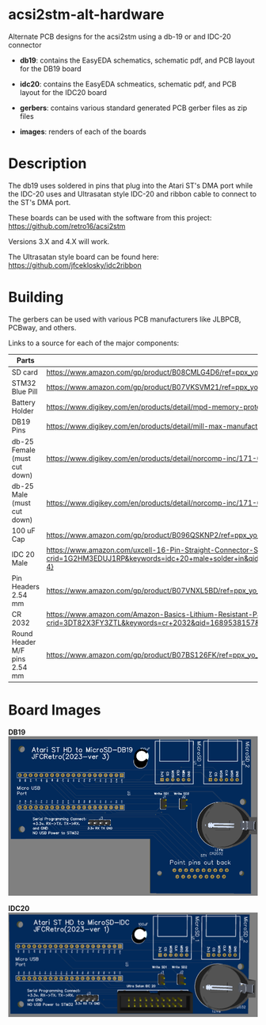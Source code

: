 # acsi2stm-alt-hardware
Alternate PCB designs for the acsi2stm using a db-19 or and IDC-20 connector

  - **db19**: contains the EasyEDA schematics, schematic pdf, and PCB layout for the DB19 board
  
  - **idc20**: contains the EasyEDA schmeatics, schematic pdf, and PCB layout for the IDC20 board
  
  - **gerbers**: contains various standard generated PCB gerber files as zip files

  - **images**: renders of each of the boards

# Description
The db19 uses soldered in pins that plug into the Atari ST's DMA port while the IDC-20 uses and Ultrasatan style IDC-20 and ribbon cable to connect to the ST's DMA port.  

These boards can be used with the software from this project:
  https://github.com/retro16/acsi2stm
  
Versions 3.X and 4.X will work.

The Ultrasatan style board can be found here:  https://github.com/jfceklosky/idc2ribbon

# Building
The gerbers can be used with various PCB manufacturers like JLBPCB, PCBway, and others.

Links to a source for each of the major components:

|Parts           | Source links |
|---------------|--------------------------------------------|
| SD card | https://www.amazon.com/gp/product/B08CMLG4D6/ref=ppx_yo_dt_b_asin_title_o01_s00?ie=UTF8&psc=1 |
| STM32 Blue Pill | https://www.amazon.com/gp/product/B07VKSVM21/ref=ppx_yo_dt_b_asin_title_o05_s00?ie=UTF8&psc=1 |
| Battery Holder | https://www.digikey.com/en/products/detail/mpd-memory-protection-devices/BS-7/389447 |
| DB19 Pins | https://www.digikey.com/en/products/detail/mill-max-manufacturing-corp/9103-0-00-80-00-00-08-0/7322902|
| db-25 Female (must cut down) | https://www.digikey.com/en/products/detail/norcomp-inc/171-025-213R001/858148 |
| db-25 Male (must cut down) | https://www.digikey.com/en/products/detail/norcomp-inc/171-025-113R001/858139 |
| 100 uF Cap | https://www.amazon.com/gp/product/B096QSKNP2/ref=ppx_yo_dt_b_asin_title_o01_s00?ie=UTF8&psc=1 |
| IDC 20 Male | https://www.amazon.com/uxcell-16-Pin-Straight-Connector-Sockets/dp/B010V43ACO/ref=sr_1_4?crid=1G2HM3EDUJ1RP&keywords=idc+20+male+solder+in&qid=1689535789&s=electronics&sprefix=idc+20+male+solder+in%2Celectronics%2C99&sr=1-4} |
| Pin Headers 2.54 mm | https://www.amazon.com/gp/product/B07VNXL5BD/ref=ppx_yo_dt_b_search_asin_title?ie=UTF8&psc=1 |
| CR 2032 | https://www.amazon.com/Amazon-Basics-Lithium-Resistant-Packaging/dp/B08J4QR18R/ref=sr_1_12?crid=3DT82X3FY3ZTL&keywords=cr+2032&qid=1689538157&s=electronics&sprefix=cr+2032%2Celectronics%2C121&sr=1-12 |
| Round Header M/F pins 2.54 mm | https://www.amazon.com/gp/product/B07BS126FK/ref=ppx_yo_dt_b_asin_title_o02_s00?ie=UTF8&psc=1 |


# Board Images
**DB19** 
![db19_image](images/db19.png)

**IDC20**
![idc20 image](images/idc20.png)
